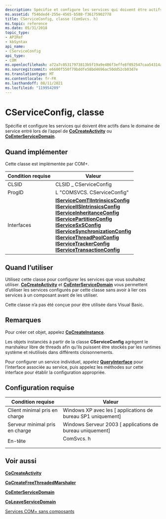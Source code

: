 ```yaml
---
description: Spécifie et configure les services qui doivent être actifs dans le domaine de service entré lors de l’appel de CoCreateActivity ou CoEnterServiceDomain.
ms.assetid: f546ded4-255e-4565-b588-f36175902778
title: CServiceConfig, classe (ComSvcs. h)
ms.topic: reference
ms.date: 05/31/2018
topic_type:
- APIRef
- kbSyntax
api_name:
- CServiceConfig
api_type:
- COM
ms.openlocfilehash: a72a7c05317973813b5f19a9e486f3effe8f052547caa54314aad92079ffa0a3
ms.sourcegitcommit: e6600f550f79bddfe58bd4696ac50dd52cb03d7e
ms.translationtype: MT
ms.contentlocale: fr-FR
ms.lasthandoff: 08/11/2021
ms.locfileid: "119954209"
---
```

# <a name="cserviceconfig-class"></a>CServiceConfig, classe

Spécifie et configure les services qui doivent être actifs dans le domaine de service entré lors de l’appel de [**CoCreateActivity**](/windows/desktop/api/ComSvcs/nf-comsvcs-cocreateactivity) ou [**CoEnterServiceDomain**](/windows/desktop/api/ComSvcs/nf-comsvcs-coenterservicedomain).

## <a name="when-to-implement"></a>Quand implémenter

Cette classe est implémentée par COM+.



| Condition requise | Valeur |
|------------|---------------------------------------------------------------------------------------------------------------------------------------------------------------------------------------------------------------------------------------------------------------------------------------------------------------------------------------------------------------------------------------------------------------------------------------------------------------------------------------------------------------------------------------------------------------------------------------------------------------------------------------------------------------------------------|
| CLSID      | CLSID \_ CServiceConfig                                                                                                                                                                                                                                                                                                                                                                                                                                                                                                                                                                                                                                                           |
| ProgID     | L "COMSVCS. CServiceConfig"                                                                                                                                                                                                                                                                                                                                                                                                                                                                                                                                                                                                                                                       |
| Interfaces | [**IServiceComTIIntrinsicsConfig**](/windows/desktop/api/ComSvcs/nn-comsvcs-iservicecomtiintrinsicsconfig)<br/> [**IServiceIISIntrinsicsConfig**](/windows/desktop/api/ComSvcs/nn-comsvcs-iserviceiisintrinsicsconfig)<br/> [**IServiceInheritanceConfig**](/windows/desktop/api/ComSvcs/nn-comsvcs-iserviceinheritanceconfig)<br/> [**IServicePartitionConfig**](/windows/desktop/api/ComSvcs/nn-comsvcs-iservicepartitionconfig)<br/> [**IServiceSxSConfig**](/windows/desktop/api/ComSvcs/nn-comsvcs-iservicesxsconfig)<br/> [**IServiceSynchronizationConfig**](/windows/desktop/api/ComSvcs/nn-comsvcs-iservicesynchronizationconfig)<br/> [**IServiceThreadPoolConfig**](/windows/desktop/api/ComSvcs/nn-comsvcs-iservicethreadpoolconfig)<br/> [**IServiceTrackerConfig**](/windows/desktop/api/ComSvcs/nn-comsvcs-iservicetrackerconfig)<br/> [**IServiceTransactionConfig**](/windows/desktop/api/ComSvcs/nn-comsvcs-iservicetransactionconfig)<br/> |



 

## <a name="when-to-use"></a>Quand l’utiliser

Utilisez cette classe pour configurer les services que vous souhaitez utiliser. [**CoCreateActivity**](/windows/desktop/api/ComSvcs/nf-comsvcs-cocreateactivity) et [**CoEnterServiceDomain**](/windows/desktop/api/ComSvcs/nf-comsvcs-coenterservicedomain) vous permettent d’utiliser les services configurés par cette classe sans avoir à lier ces services à un composant avant de les utiliser.

Cette classe n’a pas été conçue pour être utilisée dans Visual Basic.

## <a name="remarks"></a>Remarques

Pour créer cet objet, appelez [**CoCreateInstance**](/windows/desktop/api/combaseapi/nf-combaseapi-cocreateinstance).

Les objets instanciés à partir de la classe **CServiceConfig** agrègent le marshaleur libre de threads afin qu’ils puissent être stockés par les runtimes système et réutilisés dans différents cloisonnements.

Pour configurer un service individuel, appelez [**QueryInterface**](/windows/desktop/api/unknwn/nf-unknwn-iunknown-queryinterface(q)) pour l’interface associée au service, puis appelez les méthodes sur cette interface pour établir la configuration appropriée.

## <a name="requirements"></a>Configuration requise



| Condition requise | Valeur |
|-------------------------------------|--------------------------------------------------------------------------------------|
| Client minimal pris en charge<br/> | Windows XP avec les \[ applications de bureau SP1 uniquement\]<br/>                                 |
| Serveur minimal pris en charge<br/> | Windows Serveur 2003 \[ applications de bureau uniquement\]<br/>                                 |
| En-tête<br/>                   | <dl> <dt>ComSvcs. h</dt> </dl> |



## <a name="see-also"></a>Voir aussi

<dl> <dt>

[**CoCreateActivity**](/windows/desktop/api/ComSvcs/nf-comsvcs-cocreateactivity)
</dt> <dt>

[**CoCreateFreeThreadedMarshaler**](/windows/desktop/api/combaseapi/nf-combaseapi-cocreatefreethreadedmarshaler)
</dt> <dt>

[**CoEnterServiceDomain**](/windows/desktop/api/ComSvcs/nf-comsvcs-coenterservicedomain)
</dt> <dt>

[**CoLeaveServiceDomain**](/windows/desktop/api/ComSvcs/nf-comsvcs-coleaveservicedomain)
</dt> <dt>

[Services COM+ sans composants](com--services-without-components.md)
</dt> </dl>

 


